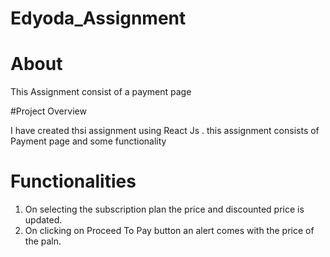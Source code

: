 # Edyoda_Assignment

# About
This Assignment consist of a payment page

#Project Overview

I have created thsi assignment using React Js . this assignment consists of Payment page and some functionality 

# Functionalities

1. On selecting the subscription plan the price and discounted price is  updated.
2. On clicking on Proceed To Pay button an alert comes with the price of the paln. 
